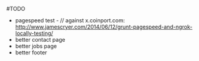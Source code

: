 #TODO

- pagespeed test - // against x.coinport.com: http://www.jamescryer.com/2014/06/12/grunt-pagespeed-and-ngrok-locally-testing/
- better contact page
- better jobs page
- better footer
